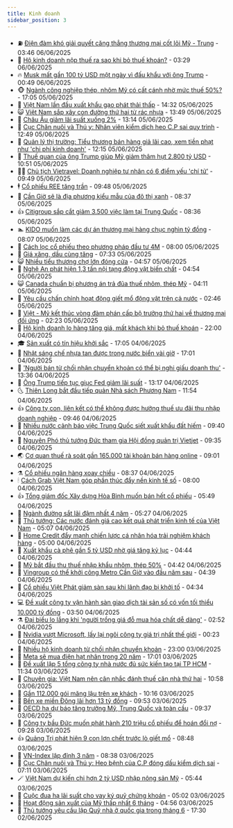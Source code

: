 ```yaml
---
title: Kinh doanh
sidebar_position: 3
---
```


<!-- vnexpress-kinh-doanh:START -->
- ⛽️ [Điện đàm khó giải quyết căng thẳng thương mại cốt lõi Mỹ - Trung](https://vnexpress.net/dien-dam-kho-giai-quyet-cang-thang-thuong-mai-cot-loi-my-trung-4895287.html) - 03:46 06/06/2025
- 🐲 [Hộ kinh doanh nộp thuế ra sao khi bỏ thuế khoán?](https://vnexpress.net/ho-kinh-doanh-nop-thue-ra-sao-khi-bo-thue-khoan-4894913.html) - 03:29 06/06/2025
- 🔥 [Musk mất gần 100 tỷ USD một ngày vì đấu khẩu với ông Trump](https://vnexpress.net/musk-mat-gan-100-ty-usd-mot-ngay-vi-dau-khau-voi-ong-trump-4895171.html) - 00:49 06/06/2025
- 🐵 [Ngành công nghiệp thép, nhôm Mỹ có cất cánh nhờ mức thuế 50%?](https://vnexpress.net/nganh-cong-nghiep-thep-nhom-my-co-cat-canh-nho-muc-thue-50-4895046.html) - 17:05 05/06/2025
- 🦅 [Việt Nam lần đầu xuất khẩu gạo phát thải thấp](https://vnexpress.net/viet-nam-lan-dau-xuat-khau-gao-phat-thai-thap-4895068.html) - 14:32 05/06/2025
- 😺 [Việt Nam sắp xây con đường thứ hai từ rác nhựa](https://vnexpress.net/viet-nam-sap-xay-con-duong-thu-hai-tu-rac-nhua-4895089.html) - 13:49 05/06/2025
- 🤩 [Châu Âu giảm lãi suất xuống 2%](https://vnexpress.net/chau-au-giam-lai-suat-xuong-2-4895098.html) - 13:14 05/06/2025
- 🌮 [Cục Chăn nuôi và Thú y: Nhân viên kiểm dịch heo C.P sai quy trình](https://vnexpress.net/cuc-chan-nuoi-va-thu-y-nhan-vien-kiem-dich-heo-c-p-sai-quy-trinh-4895086.html) - 12:49 05/06/2025
- 🧰 [Quản lý thị trường: Tiểu thương bán hàng giả lãi cao, xem tiền phạt như &#39;chi phí kinh doanh&#39;](https://vnexpress.net/quan-ly-thi-truong-tieu-thuong-ban-hang-gia-lai-cao-xem-tien-phat-nhu-chi-phi-kinh-doanh-4895069.html) - 12:15 05/06/2025
- 🤔 [Thuế quan của ông Trump giúp Mỹ giảm thâm hụt 2.800 tỷ USD](https://vnexpress.net/thue-quan-cua-ong-trump-giup-my-giam-tham-hut-2-800-ty-usd-4895009.html) - 10:51 05/06/2025
- 🧑‍💻 [Chủ tịch Vietravel: Doanh nghiệp tư nhân có 6 điểm yếu &#39;chí tử&#39;](https://vnexpress.net/chu-tich-vietravel-doanh-nghiep-tu-nhan-co-6-diem-yeu-chi-tu-4894905.html) - 09:49 05/06/2025
- 🕴 [Cổ phiếu REE tăng trần](https://vnexpress.net/chung-khoan-hom-nay-5-6-co-phieu-ree-tang-tran-4894982.html) - 09:48 05/06/2025
- 🦩 [Cần Giờ sẽ là địa phương kiểu mẫu của đô thị xanh](https://vnexpress.net/can-gio-se-la-dia-phuong-kieu-mau-cua-do-thi-xanh-4894942.html) - 08:37 05/06/2025
- 👍 [Citigroup sắp cắt giảm 3.500 việc làm tại Trung Quốc](https://vnexpress.net/citigroup-sap-cat-giam-3-500-viec-lam-tai-trung-quoc-4894918.html) - 08:36 05/06/2025
- 🏊 [KIDO muốn làm các dự án thương mại hàng chục nghìn tỷ đồng](https://vnexpress.net/kido-muon-lam-cac-du-an-thuong-mai-hang-chuc-nghin-ty-dong-4894877.html) - 08:07 05/06/2025
- 🤡 [Cách lọc cổ phiếu theo phương pháp đầu tư 4M](https://vnexpress.net/cach-loc-co-phieu-theo-phuong-phap-dau-tu-4m-4894849.html) - 08:00 05/06/2025
- 👀 [Giá xăng, dầu cùng tăng](https://vnexpress.net/gia-xang-moi-nhat-hom-nay-5-6-4894922.html) - 07:33 05/06/2025
- 😺 [Nhiều tiểu thương chợ lớn đóng cửa](https://vnexpress.net/nhieu-tieu-thuong-cac-cho-lon-dong-cua-4894662.html) - 04:57 05/06/2025
- 🦣 [Nghệ An phát hiện 1,3 tấn nội tạng động vật biến chất](https://vnexpress.net/nghe-an-phat-hien-1-3-tan-noi-tang-dong-vat-bien-chat-4894818.html) - 04:54 05/06/2025
- 😺 [Canada chuẩn bị phương án trả đũa thuế nhôm, thép Mỹ](https://vnexpress.net/canada-chuan-bi-phuong-an-tra-dua-thue-nhom-thep-my-4894821.html) - 04:11 05/06/2025
- 💼 [Yêu cầu chấn chỉnh hoạt động giết mổ động vật trên cả nước](https://vnexpress.net/yeu-cau-chan-chinh-hoat-dong-giet-mo-dong-vat-tren-ca-nuoc-4894732.html) - 02:46 05/06/2025
- 🤗 [Việt - Mỹ kết thúc vòng đàm phán cấp bộ trưởng thứ hai về thương mại đối ứng](https://vnexpress.net/viet-my-ket-thuc-vong-dam-phan-cap-bo-truong-thu-hai-ve-thuong-mai-doi-ung-4894699.html) - 02:23 05/06/2025
- 👀 [Hộ kinh doanh lo hàng tăng giá, mất khách khi bỏ thuế khoán](https://vnexpress.net/ho-kinh-doanh-lo-hang-tang-gia-mat-khach-khi-bo-thue-khoan-4894522.html) - 22:00 04/06/2025
- 🎓 [Sản xuất có tín hiệu khởi sắc](https://vnexpress.net/san-xuat-co-tin-hieu-khoi-sac-4894545.html) - 17:05 04/06/2025
- 🗽 [Nhật sáng chế nhựa tan được trong nước biển vài giờ](https://vnexpress.net/nhat-sang-che-nhua-tan-duoc-trong-nuoc-bien-vai-gio-4894586.html) - 17:01 04/06/2025
- 🚀 [&#39;Người bán từ chối nhận chuyển khoản có thể bị nghi giấu doanh thu&#39;](https://vnexpress.net/nguoi-ban-tu-choi-nhan-chuyen-khoan-co-the-bi-nghi-giau-doanh-thu-4894607.html) - 13:36 04/06/2025
- 🤗 [Ông Trump tiếp tục giục Fed giảm lãi suất](https://vnexpress.net/ong-trump-tiep-tuc-giuc-fed-giam-lai-suat-4894601.html) - 13:17 04/06/2025
- 🌜 [Thiên Long bắt đầu tiếp quản Nhà sách Phương Nam](https://vnexpress.net/thien-long-bat-dau-tiep-quan-nha-sach-phuong-nam-4894558.html) - 11:54 04/06/2025
- 👍 [Công ty con, liên kết có thể không được hưởng thuế ưu đãi thu nhập doanh nghiệp](https://vnexpress.net/cong-ty-con-lien-ket-co-the-khong-duoc-huong-thue-uu-dai-thu-nhap-doanh-nghiep-4894533.html) - 09:46 04/06/2025
- 🤖 [Nhiều nước cảnh báo việc Trung Quốc siết xuất khẩu đất hiếm](https://vnexpress.net/nhieu-nuoc-canh-bao-viec-trung-quoc-siet-xuat-khau-dat-hiem-4894481.html) - 09:40 04/06/2025
- 🫣 [Nguyên Phó thủ tướng Đức tham gia Hội đồng quản trị Vietjet](https://vnexpress.net/nguyen-pho-thu-tuong-duc-tham-gia-hoi-dong-quan-tri-vietjet-4894532.html) - 09:35 04/06/2025
- 🌏 [Cơ quan thuế rà soát gần 165.000 tài khoản bán hàng online](https://vnexpress.net/co-quan-thue-ra-soat-gan-165-000-tai-khoan-ban-hang-online-4894455.html) - 09:01 04/06/2025
- ⚗️ [Cổ phiếu ngân hàng xoay chiều](https://vnexpress.net/co-phieu-ngan-hang-xoay-chieu-4894502.html) - 08:37 04/06/2025
- 🕯 [Cách Grab Việt Nam góp phần thúc đẩy nền kinh tế số](https://vnexpress.net/cach-grab-viet-nam-gop-phan-thuc-day-nen-kinh-te-so-4892311.html) - 08:00 04/06/2025
- 👍 [Tổng giám đốc Xây dựng Hòa Bình muốn bán hết cổ phiếu](https://vnexpress.net/tong-giam-doc-xay-dung-hoa-binh-muon-ban-het-co-phieu-4894414.html) - 05:49 04/06/2025
- 🤠 [Ngành đường sắt lãi đậm nhất 4 năm](https://vnexpress.net/nganh-duong-sat-lai-dam-nhat-4-nam-4894365.html) - 05:27 04/06/2025
- 🌊 [Thủ tướng: Các nước đánh giá cao kết quả phát triển kinh tế của Việt Nam](https://vnexpress.net/thu-tuong-cac-nuoc-danh-gia-cao-ket-qua-phat-trien-kinh-te-cua-viet-nam-4894396.html) - 05:07 04/06/2025
- 🌈 [Home Credit đẩy mạnh chiến lược cá nhân hóa trải nghiệm khách hàng](https://vnexpress.net/home-credit-day-manh-chien-luoc-ca-nhan-hoa-trai-nghiem-khach-hang-4894381.html) - 05:00 04/06/2025
- 🥳 [Xuất khẩu cà phê gần 5 tỷ USD nhờ giá tăng kỷ lục](https://vnexpress.net/xuat-khau-ca-phe-gan-5-ty-usd-nho-gia-tang-ky-luc-4894341.html) - 04:44 04/06/2025
- 🐻 [Mỹ bắt đầu thu thuế nhập khẩu nhôm, thép 50%](https://vnexpress.net/my-bat-dau-thu-thue-nhap-khau-nhom-thep-50-4894332.html) - 04:42 04/06/2025
- 💫 [Vingroup có thể khởi công Metro Cần Giờ vào đầu năm sau](https://vnexpress.net/vingroup-co-the-khoi-cong-metro-can-gio-vao-dau-nam-sau-4894310.html) - 04:39 04/06/2025
- 🤩 [Cổ phiếu Việt Phát giảm sàn sau khi lãnh đạo bị khởi tố](https://vnexpress.net/co-phieu-viet-phat-giam-san-sau-khi-lanh-dao-bi-khoi-to-4894386.html) - 04:34 04/06/2025
- 💻 [Đề xuất công ty vận hành sàn giao dịch tài sản số có vốn tối thiểu 10.000 tỷ đồng](https://vnexpress.net/de-xuat-cong-ty-van-hanh-san-giao-dich-tai-san-so-co-von-toi-thieu-10-000-ty-dong-4894248.html) - 03:50 04/06/2025
- ⚗️ [Đại biểu lo lắng khi &#39;người trồng giá đỗ mua hóa chất dễ dàng&#39;](https://vnexpress.net/dai-bieu-lo-lang-khi-nguoi-trong-gia-do-mua-hoa-chat-de-dang-4894236.html) - 02:52 04/06/2025
- 🌈 [Nvidia vượt Microsoft, lấy lại ngôi công ty giá trị nhất thế giới](https://vnexpress.net/nvidia-vuot-microsoft-lay-lai-ngoi-cong-ty-gia-tri-nhat-the-gioi-4894216.html) - 00:23 04/06/2025
- 🌝 [Nhiều hộ kinh doanh từ chối nhận chuyển khoản](https://vnexpress.net/nhieu-ho-kinh-doanh-tu-choi-nhan-chuyen-khoan-4894137.html) - 23:00 03/06/2025
- 🥸 [Meta sẽ mua điện hạt nhân trong 20 năm](https://vnexpress.net/meta-se-mua-dien-hat-nhan-trong-20-nam-4894157.html) - 17:01 03/06/2025
- 🦆 [Đề xuất lập 5 tổng công ty nhà nước đủ sức kiến tạo tại TP HCM](https://vnexpress.net/de-xuat-lap-5-tong-cong-ty-nha-nuoc-du-suc-kien-tao-tai-tp-hcm-4894011.html) - 11:34 03/06/2025
- 🌋 [Chuyên gia: Việt Nam nên cân nhắc đánh thuế căn nhà thứ hai](https://vnexpress.net/chuyen-gia-viet-nam-nen-can-nhac-danh-thue-can-nha-thu-hai-4893968.html) - 10:58 03/06/2025
- 🦍 [Gần 112.000 gói măng lậu trên xe khách](https://vnexpress.net/gan-112-000-goi-mang-lau-tren-xe-khach-4894090.html) - 10:16 03/06/2025
- 🤔 [Bến xe miền Đông lãi hơn 13 tỷ đồng](https://vnexpress.net/ben-xe-mien-dong-lai-hon-13-ty-dong-4894007.html) - 09:53 03/06/2025
- 🧰 [OECD hạ dự báo tăng trưởng Mỹ, Trung Quốc và toàn cầu](https://vnexpress.net/oecd-ha-du-bao-tang-truong-my-trung-quoc-va-toan-cau-4893980.html) - 09:37 03/06/2025
- 🌝 [Công ty bầu Đức muốn phát hành 210 triệu cổ phiếu để hoán đổi nợ](https://vnexpress.net/cong-ty-bau-duc-muon-phat-hanh-210-trieu-co-phieu-de-hoan-doi-no-4894024.html) - 09:28 03/06/2025
- 👍 [Quảng Trị phát hiện 9 con lợn chết trước lò giết mổ](https://vnexpress.net/quang-tri-phat-hien-9-con-lon-chet-truoc-lo-giet-mo-4894030.html) - 08:48 03/06/2025
- 🗽 [VN-Index lập đỉnh 3 năm](https://vnexpress.net/vn-index-lap-dinh-3-nam-4894029.html) - 08:38 03/06/2025
- 🐎 [Cục Chăn nuôi và Thú y: Heo bệnh của C.P đóng dấu kiểm dịch sai](https://vnexpress.net/cuc-chan-nuoi-va-thu-y-heo-benh-cua-c-p-dong-dau-kiem-dich-sai-4893941.html) - 07:11 03/06/2025
- 🪄 [Việt Nam dự kiến chi hơn 2 tỷ USD nhập nông sản Mỹ](https://vnexpress.net/viet-nam-du-kien-chi-hon-2-ty-usd-nhap-nong-san-my-4893848.html) - 05:44 03/06/2025
- 🎊 [Cuộc đua hạ lãi suất cho vay ký quỹ chứng khoán](https://vnexpress.net/cuoc-dua-ha-lai-suat-cho-vay-ky-quy-chung-khoan-4892170.html) - 05:02 03/06/2025
- 🗽 [Hoạt động sản xuất của Mỹ thấp nhất 6 tháng](https://vnexpress.net/hoat-dong-san-xuat-cua-my-thap-nhat-6-thang-4893835.html) - 04:56 03/06/2025
- 🦩 [Thủ tướng yêu cầu lập Quỹ nhà ở quốc gia trong tháng 6](https://vnexpress.net/thu-tuong-yeu-cau-lap-quy-nha-o-quoc-gia-trong-thang-6-4893681.html) - 17:30 02/06/2025<!-- vnexpress-kinh-doanh:END -->
